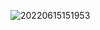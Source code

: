 ![20220615151953](https://cdn.jsdelivr.net/gh/123taojiale/dahuyou_picture@main/blogs/20220615151953.png)